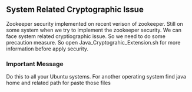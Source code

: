 ## System Related Cryptographic Issue
Zookeeper security implemented on recent verison of zookeeper. Still on some system when we try to implement the zookeeper security. We can face system related cryptiographic issue. So we need to do some precaution measure. So open Java_Cryptograhic_Extension.sh for more information before apply security.

### Important Message
Do this to all your Ubuntu systems. For another operating system find java home and related path for paste those files
